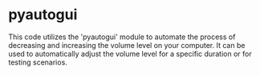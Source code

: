 # pyautogui
This code utilizes the 'pyautogui' module to automate the process of decreasing and increasing the volume level on your computer. It can be used to automatically adjust the volume level for a specific duration or for testing scenarios.

